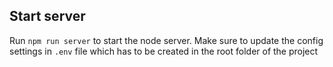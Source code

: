 ## Start server

Run `npm run server` to start the node server. Make sure to update the config settings in `.env` file which has to be created in the root folder of the project
